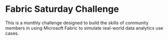 # Fabric Saturday Challenge

This is a monthly challenge designed to build the skills of community members in using Microsoft Fabric to simulate real-world data analytics use cases.
